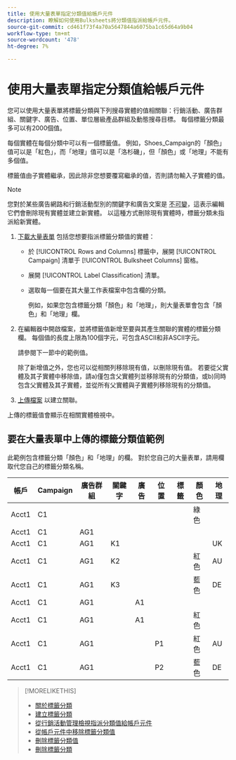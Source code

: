 ```yaml
---
title: 使用大量表單指定分類值給帳戶元件
description: 瞭解如何使用Bulksheets將分類值指派給帳戶元件。
source-git-commit: cd461f73f4a70a5647844a6075ba1c65d64a9b04
workflow-type: tm+mt
source-wordcount: '478'
ht-degree: 7%

---
```


# 使用大量表單指定分類值給帳戶元件

您可以使用大量表單將標籤分類與下列搜尋實體的值相關聯：行銷活動、廣告群組、關鍵字、廣告、位置、單位層級產品群組及動態搜尋目標。 每個標籤分類最多可以有2000個值。

每個實體在每個分類中可以有一個標籤值。 例如，Shoes_Campaign的「顏色」值可以是「紅色」，而「地理」值可以是「洛杉磯」，但「顏色」或「地理」不能有多個值。

標籤值由子實體繼承，因此除非您想要覆寫繼承的值，否則請勿輸入子實體的值。

>[!NOTE]
>
>您對於某些廣告網路和行銷活動型別的關鍵字和廣告文案是 [不可變](/help/search-social-commerce/campaign-management/faqs-campaigns.md)，這表示編輯它們會刪除現有實體並建立新實體。 以這種方式刪除現有實體時，標籤分類未指派給新實體。

1. [下載大量表單](/help/search-social-commerce/campaign-management/bulksheets/bulksheet-download.md) 包括您想要指派標籤分類值的實體：

   * 於 [!UICONTROL Rows and Columns] 標籤中，展開 [!UICONTROL Campaign] 清單于 [!UICONTROL Bulksheet Columns] 窗格。

   * 展開 [!UICONTROL Label Classification] 清單。

   * 選取每一個要在其大量工作表檔案中包含欄的分類。

      例如，如果您包含標籤分類「顏色」和「地理」，則大量表單會包含「顏色」和「地理」欄。

1. 在編輯器中開啟檔案，並將標籤值新增至要與其產生關聯的實體的標籤分類欄。 每個值的長度上限為100個字元，可包含ASCII和非ASCII字元。

   請參閱下一節中的範例值。

   除了新增值之外，您也可以從相關列移除現有值，以刪除現有值。 若要從父實體及其子實體中移除值，請a)僅包含父實體列並移除現有的分類值，或b)同時包含父實體及其子實體，並從所有父實體與子實體列移除現有的分類值。

1. [上傳檔案](/help/search-social-commerce/campaign-management/bulksheets/bulksheet-upload.md) 以建立關聯。

上傳的標籤值會顯示在相關實體檢視中。

## 要在大量表單中上傳的標籤分類值範例

此範例包含標籤分類「顏色」和「地理」的欄。 對於您自己的大量表單，請用欄取代您自己的標籤分類名稱。

| 帳戶 | Campaign | 廣告群組 | 關鍵字 | 廣告 | 位置 | 標籤 | 顏色 | 地理 |
|---|---|---|---|---|---|---|---|---|
| Acct1 | C1 |  |  |  |  |  | 綠色 |  |
| Acct1 | C1 | AG1 |  |  |  |  |  |  |
| Acct1 | C1 | AG1 | K1 |  |  |  |  | UK |
| Acct1 | C1 | AG1 | K2 |  |  |  | 紅色 | AU |
| Acct1 | C1 | AG1 | K3 |  |  |  | 藍色 | DE |
| Acct1 | C1 | AG1 |  | A1 |  |  |  |  |
| Acct1 | C1 | AG1 |  | A1 |  |  | 紅色 |  |
| Acct1 | C1 | AG1 |  |  | P1 |  | 紅色 | AU |
| Acct1 | C1 | AG1 |  |  | P2 |  | 藍色 | DE |

>[!MORELIKETHIS]
>
>* [關於標籤分類](classification-about.md)
>* [建立標籤分類](classification-create.md)
>* [從行銷活動管理檢視指派分類值給帳戶元件](classification-values-assign-campaign-management.md)
>* [從帳戶元件中移除標籤分類值](classification-values-remove.md)
>* [刪除標籤分類值](classification-values-delete.md)
>* [刪除標籤分類](classification-delete.md)

